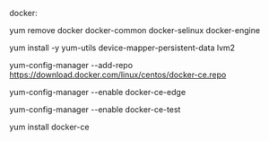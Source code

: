docker:

yum remove docker docker-common docker-selinux docker-engine

yum install -y yum-utils device-mapper-persistent-data lvm2

yum-config-manager  --add-repo https://download.docker.com/linux/centos/docker-ce.repo

yum-config-manager --enable docker-ce-edge

yum-config-manager --enable docker-ce-test

yum install docker-ce



